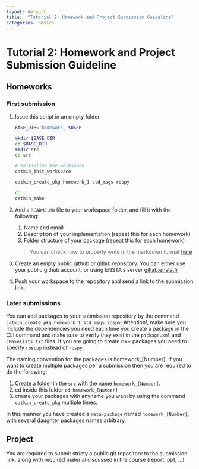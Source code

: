 ```yaml
---
layout: default
title:  "Tutorial 2: Homework and Project Submission Guideline"
categories: basics
---
```

# Tutorial 2: Homework and Project Submission Guideline

## Homeworks

### First submission
1. Issue this script in an empty folder

    ```bash
    BASE_DIR='homework_'$USER

    mkdir $BASE_DIR
    cd $BASE_DIR
    mkdir src
    cd src

    # Initialize the workspace
    catkin_init_workspace

    catkin_create_pkg homework_1 std_msgs rospy

    cd ..
    catkin_make
    ```

2. Add a `README.MD` file to your workspace folder, and fill it with the following:

    1. Name and email
    2. Description of your implementation (repeat this for each homework)
    3. Folder structure of your package (repeat this for each homework)

    > You can check how to properly write in the markdown format [here](https://www.markdownguide.org/basic-syntax/)


3. Create an empty public github or gitlab repository. You can either use your public github account, or using ENSTA's server [gitlab.ensta.fr](gitlab.ensta.fr)

4. Push your workspace to the repository and send a link to the submission link.

### Later submissions

You can add packages to your submission repository by the command `catkin_create_pkg homework_1 std_msgs rospy`. Attention!, make sure you include the dependencies you need each time you create a package in the CLI command and make sure to verify they exist in the `package.xml` and `CMakeLists.txt` files. If you are going to create c++ packages you need to specify `roscpp` instead of `rospy`.

The naming convention for the packages is homework_[Number]. If you want to create multiple packages per a submission then you are required to do the following:

1. Create a folder in the `src` with the name `homework_[Number]`. 
2. cd inside this folder `cd homework_[Number]`
3. create your packages with anyname you want by using the command `catkin_create_pkg` multiple times. 

In this manner you have created a `meta-package` named `homework_[Number]`, with several daughter packages names arbitrary. 

## Project

You are required to submit stricty a public git repository to the submission link, along with required material discussed in the course (report, ppt, ...)


